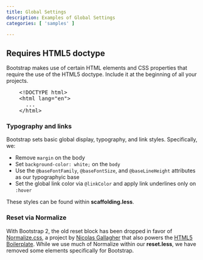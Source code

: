```yaml
---
title: Global Settings
description: Examples of Global Settings
categories: [ 'samples' ]

---
```


<!-- Global Bootstrap settings ================================================== -->
<section id="global">

  <h2>Requires HTML5 doctype</h2>
  <p>Bootstrap makes use of certain HTML elements and CSS properties that require the use of the HTML5 doctype. Include it at the beginning of all your projects.</p>

<pre class="prettyprint linenums">
    &lt;!DOCTYPE html&gt;
    &lt;html lang="en"&gt;
      ...
    &lt;/html&gt;
</pre>

  <h3>Typography and links</h3>
  <p>Bootstrap sets basic global display, typography, and link styles. Specifically, we:</p>
  <ul>
    <li>Remove <code>margin</code> on the body</li>
    <li>Set <code>background-color: white;</code> on the <code>body</code></li>
    <li>Use the <code>@baseFontFamily</code>, <code>@baseFontSize</code>, and <code>@baseLineHeight</code> attributes as our typographyic base</li>
    <li>Set the global link color via <code>@linkColor</code> and apply link underlines only on <code>:hover</code></li>
  </ul>
  <p>These styles can be found within <strong>scaffolding.less</strong>.</p>

  <h3>Reset via Normalize</h3>
  <p>With Bootstrap 2, the old reset block has been dropped in favor of <a href="http://necolas.github.com/normalize.css/" target="_blank">Normalize.css</a>, a project by <a href="http://twitter.com/necolas" target="_blank">Nicolas Gallagher</a> that also powers the <a href="http://html5boilerplate.com" target="_blank">HTML5 Boilerplate</a>. While we use much of Normalize within our <strong>reset.less</strong>, we have removed some elements specifically for Bootstrap.</p>

</section>